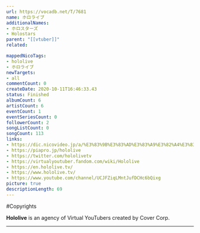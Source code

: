 ```yaml
---
url: https://vocadb.net/T/7681
name: ホロライブ
additionalNames: 
- ホロスターズ
- Holostars
parent: "[[vtuber]]"
related:

mappedNicoTags:
- hololive
- ホロライブ
newTargets:
- all
commentCount: 0
createDate: 2020-10-11T16:46:33.43
status: Finished
albumCount: 6
artistCount: 6
eventCount: 1
eventSeriesCount: 0
followerCount: 2
songListCount: 0
songCount: 113
links: 
- https://dic.nicovideo.jp/a/%E3%83%9B%E3%83%AD%E3%83%A9%E3%82%A4%E3%83%96
- https://piapro.jp/hololive
- https://twitter.com/hololivetv
- https://virtualyoutuber.fandom.com/wiki/Hololive
- https://en.hololive.tv/
- https://www.hololive.tv/
- https://www.youtube.com/channel/UCJFZiqLMntJufDCHc6bQixg
picture: true
descriptionLength: 69
---
```


#Copyrights

**Hololive** is an agency of Virtual YouTubers created by Cover Corp.

---

